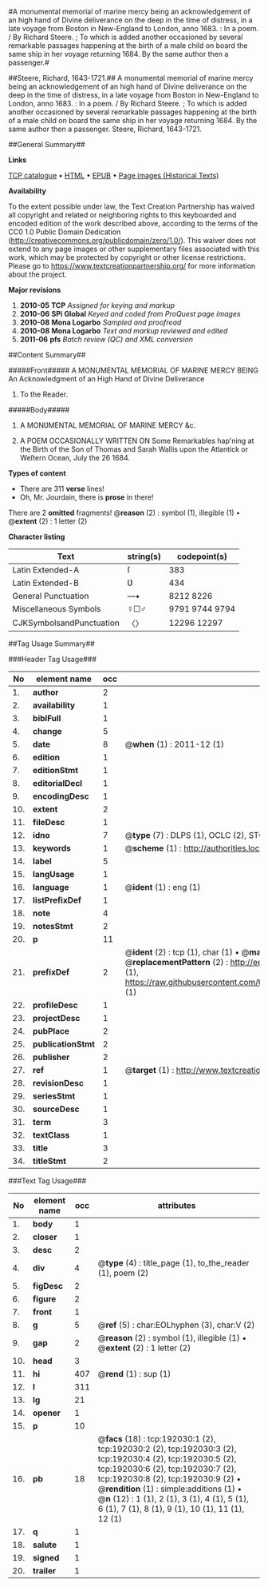 #A monumental memorial of marine mercy being an acknowledgement of an high hand of Divine deliverance on the deep in the time of distress, in a late voyage from Boston in New-England to London, anno 1683. : In a poem. / By Richard Steere. ; To which is added another occasioned by several remarkable passages happening at the birth of a male child on board the same ship in her voyage returning 1684. By the same author then a passenger.#

##Steere, Richard, 1643-1721.##
A monumental memorial of marine mercy being an acknowledgement of an high hand of Divine deliverance on the deep in the time of distress, in a late voyage from Boston in New-England to London, anno 1683. : In a poem. / By Richard Steere. ; To which is added another occasioned by several remarkable passages happening at the birth of a male child on board the same ship in her voyage returning 1684. By the same author then a passenger.
Steere, Richard, 1643-1721.

##General Summary##

**Links**

[TCP catalogue](http://www.ota.ox.ac.uk/tcp/)  • 
[HTML](http://tei.it.ox.ac.uk/tcp/Texts-HTML/free/B10/B10078.html)  • 
[EPUB](http://tei.it.ox.ac.uk/tcp/Texts-EPUB/free/B10/B10078.epub) • 
[Page images (Historical Texts)](https://historicaltexts.jisc.ac.uk/eebo-80923940e)

**Availability**

To the extent possible under law, the Text Creation Partnership has waived all copyright and related or neighboring rights to this keyboarded and encoded edition of the work described above, according to the terms of the CC0 1.0 Public Domain Dedication (http://creativecommons.org/publicdomain/zero/1.0/). This waiver does not extend to any page images or other supplementary files associated with this work, which may be protected by copyright or other license restrictions. Please go to https://www.textcreationpartnership.org/ for more information about the project.

**Major revisions**

1. __2010-05__ __TCP__ *Assigned for keying and markup*
1. __2010-06__ __SPi Global__ *Keyed and coded from ProQuest page images*
1. __2010-08__ __Mona Logarbo__ *Sampled and proofread*
1. __2010-08__ __Mona Logarbo__ *Text and markup reviewed and edited*
1. __2011-06__ __pfs__ *Batch review (QC) and XML conversion*

##Content Summary##

#####Front#####
A MONUMENTAL MEMORIAL OF MARINE MERCY BEING An Acknowledgment of an High Hand of Divine Deliverance 
1. To the Reader.

#####Body#####

1. A MONƲMENTAL MEMORIAL OF MARINE MERCY &c.

1. A POEM OCCASIONALLY WRITTEN ON Some Remarkables hap'ning at the Birth of the Son of Thomas and Sarah Wallis upon the Atlantick or Weſtern Ocean, July the 26 1684.

**Types of content**

  * There are 311 **verse** lines!
  * Oh, Mr. Jourdain, there is **prose** in there!

There are 2 **omitted** fragments! 
 @__reason__ (2) : symbol (1), illegible (1)  •  @__extent__ (2) : 1 letter (2)

**Character listing**


|Text|string(s)|codepoint(s)|
|---|---|---|
|Latin Extended-A|ſ|383|
|Latin Extended-B|Ʋ|434|
|General Punctuation|—•|8212 8226|
|Miscellaneous Symbols|☿☐♂|9791 9744 9794|
|CJKSymbolsandPunctuation|〈〉|12296 12297|

##Tag Usage Summary##

###Header Tag Usage###

|No|element name|occ|attributes|
|---|---|---|---|
|1.|__author__|2||
|2.|__availability__|1||
|3.|__biblFull__|1||
|4.|__change__|5||
|5.|__date__|8| @__when__ (1) : 2011-12 (1)|
|6.|__edition__|1||
|7.|__editionStmt__|1||
|8.|__editorialDecl__|1||
|9.|__encodingDesc__|1||
|10.|__extent__|2||
|11.|__fileDesc__|1||
|12.|__idno__|7| @__type__ (7) : DLPS (1), OCLC (2), STC (2), EEBO-CITATION (1), VID (1)|
|13.|__keywords__|1| @__scheme__ (1) : http://authorities.loc.gov/ (1)|
|14.|__label__|5||
|15.|__langUsage__|1||
|16.|__language__|1| @__ident__ (1) : eng (1)|
|17.|__listPrefixDef__|1||
|18.|__note__|4||
|19.|__notesStmt__|2||
|20.|__p__|11||
|21.|__prefixDef__|2| @__ident__ (2) : tcp (1), char (1)  •  @__matchPattern__ (2) : ([0-9\-]+):([0-9IVX]+) (1), (.+) (1)  •  @__replacementPattern__ (2) : http://eebo.chadwyck.com/downloadtiff?vid=$1&page=$2 (1), https://raw.githubusercontent.com/textcreationpartnership/Texts/master/tcpchars.xml#$1 (1)|
|22.|__profileDesc__|1||
|23.|__projectDesc__|1||
|24.|__pubPlace__|2||
|25.|__publicationStmt__|2||
|26.|__publisher__|2||
|27.|__ref__|1| @__target__ (1) : http://www.textcreationpartnership.org/docs/. (1)|
|28.|__revisionDesc__|1||
|29.|__seriesStmt__|1||
|30.|__sourceDesc__|1||
|31.|__term__|3||
|32.|__textClass__|1||
|33.|__title__|3||
|34.|__titleStmt__|2||


###Text Tag Usage###

|No|element name|occ|attributes|
|---|---|---|---|
|1.|__body__|1||
|2.|__closer__|1||
|3.|__desc__|2||
|4.|__div__|4| @__type__ (4) : title_page (1), to_the_reader (1), poem (2)|
|5.|__figDesc__|2||
|6.|__figure__|2||
|7.|__front__|1||
|8.|__g__|5| @__ref__ (5) : char:EOLhyphen (3), char:V (2)|
|9.|__gap__|2| @__reason__ (2) : symbol (1), illegible (1)  •  @__extent__ (2) : 1 letter (2)|
|10.|__head__|3||
|11.|__hi__|407| @__rend__ (1) : sup (1)|
|12.|__l__|311||
|13.|__lg__|21||
|14.|__opener__|1||
|15.|__p__|10||
|16.|__pb__|18| @__facs__ (18) : tcp:192030:1 (2), tcp:192030:2 (2), tcp:192030:3 (2), tcp:192030:4 (2), tcp:192030:5 (2), tcp:192030:6 (2), tcp:192030:7 (2), tcp:192030:8 (2), tcp:192030:9 (2)  •  @__rendition__ (1) : simple:additions (1)  •  @__n__ (12) : 1 (1), 2 (1), 3 (1), 4 (1), 5 (1), 6 (1), 7 (1), 8 (1), 9 (1), 10 (1), 11 (1), 12 (1)|
|17.|__q__|1||
|18.|__salute__|1||
|19.|__signed__|1||
|20.|__trailer__|1||
